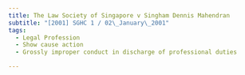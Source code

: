 ```yaml
---
title: The Law Society of Singapore v Singham Dennis Mahendran
subtitle: "[2001] SGHC 1 / 02\_January\_2001"
tags:
  - Legal Profession
  - Show cause action
  - Grossly improper conduct in discharge of professional duties

---
```


